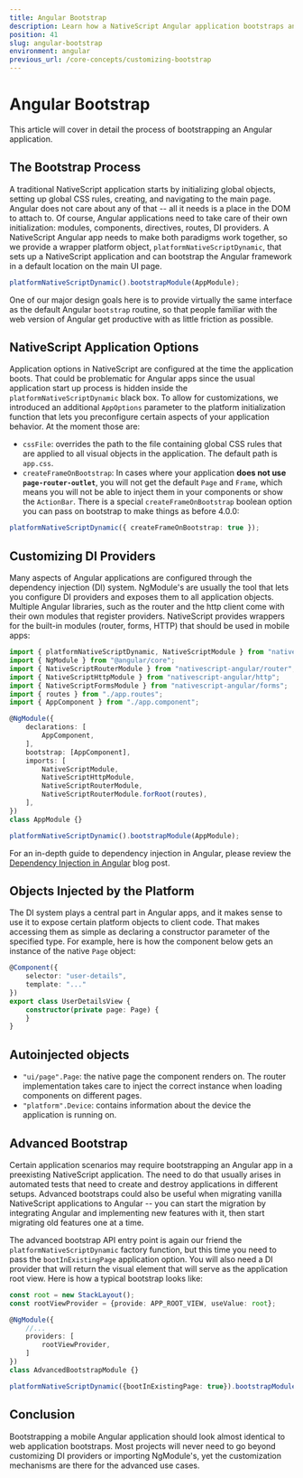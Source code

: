 ```yaml
---
title: Angular Bootstrap
description: Learn how a NativeScript Angular application bootstraps and how you can customize the process
position: 41
slug: angular-bootstrap
environment: angular
previous_url: /core-concepts/customizing-bootstrap
---
```


# Angular Bootstrap

This article will cover in detail the process of bootstrapping an Angular application.

## The Bootstrap Process

A traditional NativeScript application starts by initializing global objects, setting up global CSS rules, creating, and navigating to the main page. Angular does not care about any of that -- all it needs is a place in the DOM to attach to. Of course, Angular applications need to take care of their own initialization: modules, components, directives, routes, DI providers. A NativeScript Angular app needs to make both paradigms work together, so we provide a wrapper platform object, `platformNativeScriptDynamic`, that sets up a NativeScript application and can bootstrap the Angular framework in a default location on the main UI page.

``` TypeScript
platformNativeScriptDynamic().bootstrapModule(AppModule);
```

One of our major design goals here is to provide virtually the same interface as the default Angular `bootstrap` routine, so that people familiar with the web version of Angular get productive with as little friction as possible.

## NativeScript Application Options

Application options in NativeScript are configured at the time the application boots. That could be problematic for Angular apps since the usual application start up process is hidden inside the `platformNativeScriptDynamic` black box. To allow for customizations, we introduced an additional `AppOptions` parameter to the platform initialization function that lets you preconfigure certain aspects of your application behavior. At the moment those are:

* `cssFile`: overrides the path to the file containing global CSS rules that are applied to all visual objects in the application. The default path is `app.css`.
* `createFrameOnBootstrap`: In cases where your application **does not use `page-router-outlet`**, you will not get the default `Page` and `Frame`, which means you will not be able to inject them in your components or show the `ActionBar`. There is a special `createFrameOnBootstrap` boolean option you can pass on bootstrap to make things as before 4.0.0:

``` TypeScript
platformNativeScriptDynamic({ createFrameOnBootstrap: true });
```

## Customizing DI Providers

Many aspects of Angular applications are configured through the dependency injection (DI) system. NgModule's are usually the tool that lets you configure DI providers and exposes them to all application objects. Multiple Angular libraries, such as the router and the http client come with their own modules that register providers. NativeScript provides wrappers for the built-in modules (router, forms, HTTP) that should be used in mobile apps:

``` TypeScript
import { platformNativeScriptDynamic, NativeScriptModule } from "nativescript-angular/platform";
import { NgModule } from "@angular/core";
import { NativeScriptRouterModule } from "nativescript-angular/router";
import { NativeScriptHttpModule } from "nativescript-angular/http";
import { NativeScriptFormsModule } from "nativescript-angular/forms";
import { routes } from "./app.routes";
import { AppComponent } from "./app.component";

@NgModule({
    declarations: [
        AppComponent,
    ],
    bootstrap: [AppComponent],
    imports: [
        NativeScriptModule,
        NativeScriptHttpModule,
        NativeScriptRouterModule,
        NativeScriptRouterModule.forRoot(routes),
    ],
})
class AppModule {}

platformNativeScriptDynamic().bootstrapModule(AppModule);
```

For an in-depth guide to dependency injection in Angular, please review the [Dependency Injection in Angular](http://blog.thoughtram.io/angular/2015/05/18/dependency-injection-in-angular-2.html) blog post.

## Objects Injected by the Platform

The DI system plays a central part in Angular apps, and it makes sense to use it to expose certain platform objects to client code. That makes accessing them as simple as declaring a constructor parameter of the specified type. For example, here is how the component below gets an instance of the native `Page` object:

``` TypeScript
@Component({
    selector: "user-details",
    template: "..."
})
export class UserDetailsView {
    constructor(private page: Page) {
    }
}
```

## Autoinjected objects

* `"ui/page".Page`: the native page the component renders on. The router implementation takes care to inject the correct instance when loading components on different pages.
* `"platform".Device`: contains information about the device the application is running on.

## Advanced Bootstrap

Certain application scenarios may require bootstrapping an Angular app in a preexisting NativeScript application. The need to do that usually arises in automated tests that need to create and destroy applications in different setups. Advanced bootstraps could also be useful when migrating vanilla NativeScript applications to Angular -- you can start the migration by integrating Angular and implementing new features with it, then start migrating old features one at a time.

The advanced bootstrap API entry point is again our friend the `platformNativeScriptDynamic` factory function, but this time you need to pass the `bootInExistingPage` application option. You will also need a DI provider that will return the visual element that will serve as the application root view. Here is how a typical bootstrap looks like:

``` TypeScript
const root = new StackLayout();
const rootViewProvider = {provide: APP_ROOT_VIEW, useValue: root};

@NgModule({
    //...
    providers: [
        rootViewProvider,
    ]
})
class AdvancedBootstrapModule {}

platformNativeScriptDynamic({bootInExistingPage: true}).bootstrapModule(AdvancedBootstrapModule);
```

## Conclusion

Bootstrapping a mobile Angular application should look almost identical to web application bootstraps. Most projects will never need to go beyond customizing DI providers or importing NgModule's, yet the customization mechanisms are there for the advanced use cases.
